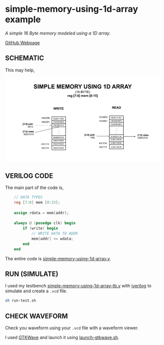 # simple-memory-using-1d-array example

_A simple 16 Byte memory modeled using a 1D array._

[GitHub Webpage](https://jeffdecola.github.io/my-systemverilog-examples/)

## SCHEMATIC

This may help,

![IMAGE - simple-memory-using-1d-array.jpg - IMAGE](../../../docs/pics/simple-memory-using-1d-array.jpg)

## VERILOG CODE

The main part of the code is,

```verilog
    // DATA TYPES
    reg [7:0] mem [0:15];

    assign rdata = mem[addr];

    always @ (posedge clk) begin
        if (write) begin
            // WRITE DATA TO ADDR
            mem[addr] <= wdata;
        end
    end
```

The entire code is
[simple-memory-using-1d-array.v](simple-memory-using-1d-array.v).

## RUN (SIMULATE)

I used my testbench
[simple-memory-using-1d-array-tb.v](simple-memory-using-1d-array-tb.v) with
[iverilog](https://github.com/JeffDeCola/my-cheat-sheets/tree/master/hardware/tools/simulation/iverilog-cheat-sheet)
to simulate and create a `.vcd` file.

```bash
sh run-test.sh
```

## CHECK WAVEFORM

Check you waveform using your `.vcd` file with a waveform viewer.

I used [GTKWave](https://github.com/JeffDeCola/my-cheat-sheets/tree/master/hardware/tools/simulation/gtkwave-cheat-sheet)
and launch it using
[launch-gtkwave.sh](launch-gtkwave.sh).
